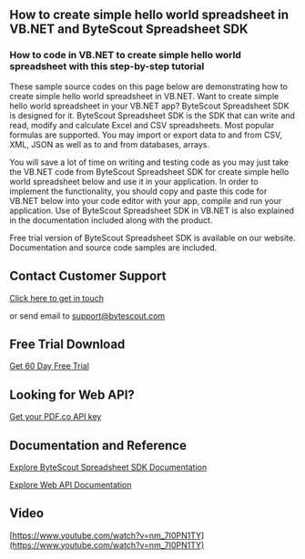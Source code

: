 ## How to create simple hello world spreadsheet in VB.NET and ByteScout Spreadsheet SDK

### How to code in VB.NET to create simple hello world spreadsheet with this step-by-step tutorial

These sample source codes on this page below are demonstrating how to create simple hello world spreadsheet in VB.NET. Want to create simple hello world spreadsheet in your VB.NET app? ByteScout Spreadsheet SDK is designed for it. ByteScout Spreadsheet SDK is the SDK that can write and read, modify and calculate Excel and CSV spreadsheets. Most popular formulas are supported. You may import or export data to and from CSV, XML, JSON as well as to and from databases, arrays.

You will save a lot of time on writing and testing code as you may just take the VB.NET code from ByteScout Spreadsheet SDK for create simple hello world spreadsheet below and use it in your application. In order to implement the functionality, you should copy and paste this code for VB.NET below into your code editor with your app, compile and run your application. Use of ByteScout Spreadsheet SDK in VB.NET is also explained in the documentation included along with the product.

Free trial version of ByteScout Spreadsheet SDK is available on our website. Documentation and source code samples are included.

## Contact Customer Support

[Click here to get in touch](https://bytescout.zendesk.com/hc/en-us/requests/new?subject=ByteScout%20Spreadsheet%20SDK%20Question)

or send email to [support@bytescout.com](mailto:support@bytescout.com?subject=ByteScout%20Spreadsheet%20SDK%20Question) 

## Free Trial Download

[Get 60 Day Free Trial](https://bytescout.com/download/web-installer?utm_source=github-readme)

## Looking for Web API? 

[Get your PDF.co API key](https://pdf.co/documentation/api?utm_source=github-readme)

## Documentation and Reference

[Explore ByteScout Spreadsheet SDK Documentation](https://bytescout.com/documentation/index.html?utm_source=github-readme)

[Explore Web API Documentation](https://pdf.co/documentation/api?utm_source=github-readme)

## Video

[https://www.youtube.com/watch?v=nm_7I0PN1TY](https://www.youtube.com/watch?v=nm_7I0PN1TY)